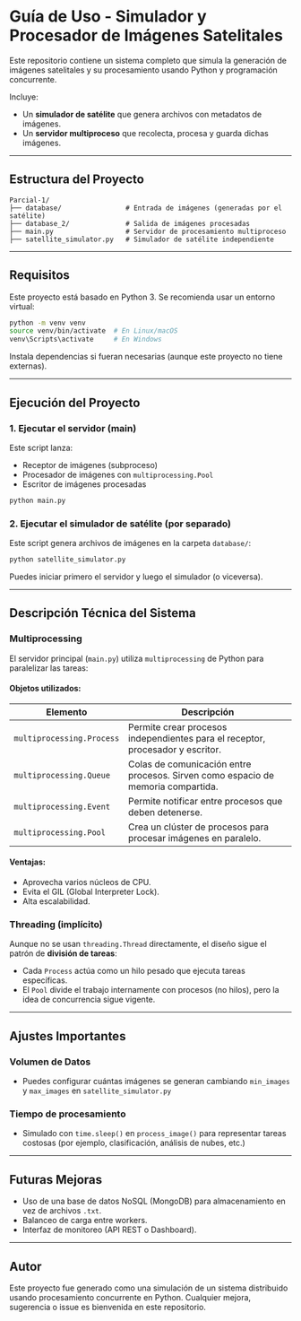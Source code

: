 # Guía de Uso - Simulador y Procesador de Imágenes Satelitales

Este repositorio contiene un sistema completo que simula la generación de imágenes satelitales y su procesamiento usando Python y programación concurrente.

Incluye:
- Un **simulador de satélite** que genera archivos con metadatos de imágenes.
- Un **servidor multiproceso** que recolecta, procesa y guarda dichas imágenes.

---

## Estructura del Proyecto

```
Parcial-1/
├── database/                # Entrada de imágenes (generadas por el satélite)
├── database_2/              # Salida de imágenes procesadas
├── main.py                  # Servidor de procesamiento multiproceso
├── satellite_simulator.py   # Simulador de satélite independiente
```

---

## Requisitos

Este proyecto está basado en Python 3. Se recomienda usar un entorno virtual:

```bash
python -m venv venv
source venv/bin/activate  # En Linux/macOS
venv\Scripts\activate     # En Windows
```

Instala dependencias si fueran necesarias (aunque este proyecto no tiene externas).

---

## Ejecución del Proyecto

### 1. Ejecutar el servidor (main)

Este script lanza:
- Receptor de imágenes (subproceso)
- Procesador de imágenes con `multiprocessing.Pool`
- Escritor de imágenes procesadas

```bash
python main.py
```

### 2. Ejecutar el simulador de satélite (por separado)

Este script genera archivos de imágenes en la carpeta `database/`:

```bash
python satellite_simulator.py
```

Puedes iniciar primero el servidor y luego el simulador (o viceversa).

---

## Descripción Técnica del Sistema

### Multiprocessing

El servidor principal (`main.py`) utiliza `multiprocessing` de Python para paralelizar las tareas:

#### Objetos utilizados:

| Elemento | Descripción |
|---------|-------------|
| `multiprocessing.Process` | Permite crear procesos independientes para el receptor, procesador y escritor. |
| `multiprocessing.Queue`   | Colas de comunicación entre procesos. Sirven como espacio de memoria compartida. |
| `multiprocessing.Event`   | Permite notificar entre procesos que deben detenerse. |
| `multiprocessing.Pool`    | Crea un clúster de procesos para procesar imágenes en paralelo. |

#### Ventajas:
- Aprovecha varios núcleos de CPU.
- Evita el GIL (Global Interpreter Lock).
- Alta escalabilidad.

### Threading (implícito)

Aunque no se usan `threading.Thread` directamente, el diseño sigue el patrón de **división de tareas**:
- Cada `Process` actúa como un hilo pesado que ejecuta tareas específicas.
- El `Pool` divide el trabajo internamente con procesos (no hilos), pero la idea de concurrencia sigue vigente.

---

## Ajustes Importantes

### Volumen de Datos
- Puedes configurar cuántas imágenes se generan cambiando `min_images` y `max_images` en `satellite_simulator.py`

### Tiempo de procesamiento
- Simulado con `time.sleep()` en `process_image()` para representar tareas costosas (por ejemplo, clasificación, análisis de nubes, etc.)

---

## Futuras Mejoras
- Uso de una base de datos NoSQL (MongoDB) para almacenamiento en vez de archivos `.txt`.
- Balanceo de carga entre workers.
- Interfaz de monitoreo (API REST o Dashboard).

---

## Autor
Este proyecto fue generado como una simulación de un sistema distribuido usando procesamiento concurrente en Python. Cualquier mejora, sugerencia o issue es bienvenida en este repositorio.

